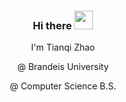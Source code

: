 <h3 align="center">Hi there <img src="https://raw.githubusercontent.com/MartinHeinz/MartinHeinz/master/wave.gif" width="30px"></h3>

<p align="center">I'm Tianqi Zhao</p>
<p align="center">@ Brandeis University</p>
<p align="center">@ Computer Science B.S.</p>
